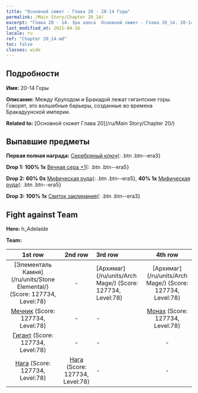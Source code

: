 ```yaml
---
title: "Основной сюжет - Глава 20 - 20-14 Горы"
permalink: /Main Story/Chapter 20_14/
excerpt: "Глава 20 - 14. Эра хаоса  Основной сюжет - Глава 20_14. 20-14 Горы"
last_modified_at: 2021-04-16
locale: ru
ref: "Chapter 20_14.md"
toc: false
classes: wide
---
```


## Подробности

 **Имя:** 20-14 Горы

 **Описание:** Между Крулодом и Бракадой лежат гигантские горы. Говорят, это волшебные барьеры, созданные во времена Бракадуунской империи.

 **Related to:** [Основной сюжет Глава 20](/ru/Main Story/Chapter 20/)

## Выпавшие предметы

 **Первая полная награда:** [Серебряный ключ](/ru/Items/con_693/){: .btn .btn--era3}

 **Drop 1:** **100% 1x** [Вечная сера +1](/ru/Items/mat_71/){: .btn .btn--era5}

 **Drop 2:** **60% 0x** [Мифическая руда](/ru/Items/mat_61/){: .btn .btn--era5}, **40% 1x** [Мифическая руда](/ru/Items/mat_61/){: .btn .btn--era5}

 **Drop 3:** **100% 1x** [Свиток заклинания](/ru/Items/con_694/){: .btn .btn--era3}


## Fight against Team
 **Hero:** h_Adelaide

 **Team:**


  | 1st row | 2nd row | 3rd row | 4th row |
  |:----:|:----:|:----|:----:|
  | [Элементаль Камня](/ru/units/Stone Elemental/) (Score: 127734, Level:78)  | - | [Архимаг](/ru/units/Arch Mage/) (Score: 127734, Level:78)  | [Архимаг](/ru/units/Arch Mage/) (Score: 127734, Level:78)  |
  | [Мечник](/ru/units/Swordsman/) (Score: 127734, Level:78)  | - | - | [Монах](/ru/units/Monk/) (Score: 127734, Level:78)  |
  | [Гигант](/ru/units/Giant/) (Score: 127734, Level:78)  | - | - | - |
  | [Нага](/ru/units/Naga/) (Score: 127734, Level:78)  | [Нага](/ru/units/Naga/) (Score: 127734, Level:78)  | - | - |


